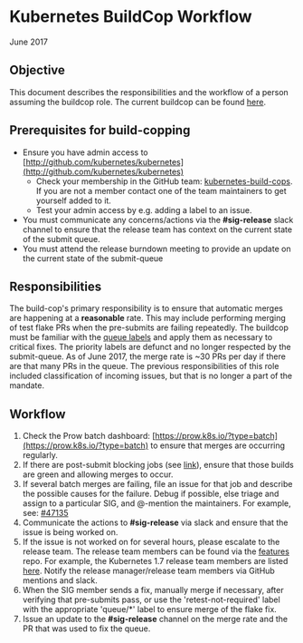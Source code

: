 # Kubernetes BuildCop Workflow

June 2017

## Objective

This document describes the responsibilities and the workflow of a person assuming the buildcop role. 
The current buildcop can be found [here](https://storage.googleapis.com/kubernetes-jenkins/oncall.html).

## Prerequisites for build-copping

- Ensure you have admin access to [http://github.com/kubernetes/kubernetes](http://github.com/kubernetes/kubernetes)
  - Check your membership in the GitHub team: [kubernetes-build-cops](https://github.com/orgs/kubernetes/teams/kubernetes-build-cops/members). 
  If you are not a member contact one of the team maintainers to get yourself added to it.
  - Test your admin access by e.g. adding a label to an issue.
- You must communicate any concerns/actions via the **#sig-release** slack channel to ensure that 
the release team has context on the current state of the submit queue.
- You must attend the release burndown meeting to provide an update on the current state of the submit-queue

## Responsibilities

The build-cop's primary responsibility is to ensure that automatic merges are happening at a 
**reasonable** rate. This may include performing merging of test flake PRs when the pre-submits 
are failing repeatedly. The buildcop must be familiar with the 
[queue labels](https://submit-queue.k8s.io/#/info) and apply them as necessary to critical fixes. 
The priority labels are defunct and no longer respected by the submit-queue. As of June 2017, 
the merge rate is ~30 PRs per day if there are that many PRs in the queue. The previous 
responsibilities of this role included classification of incoming issues, but that is no 
longer a part of the mandate.

## Workflow

1. Check the Prow batch dashboard: [https://prow.k8s.io/?type=batch](https://prow.k8s.io/?type=batch) 
to ensure that merges are occurring regularly.
2. If there are post-submit blocking jobs (see [link](https://submit-queue.k8s.io/#/e2e)), ensure 
that those builds are green and allowing merges to occur.
3. If several batch merges are failing, file an issue for that job and describe the possible 
causes for the failure. Debug if possible, else triage and assign to a particular SIG, and 
@-mention the maintainers. For example, see: 
[#47135](https://github.com/kubernetes/kubernetes/issues/47135)
4. Communicate the actions to **#sig-release** via slack and ensure that the issue is being worked on.
5. If the issue is not worked on for several hours, please escalate to the release team. 
  The release team members can be found via the [features](https://github.com/kubernetes/features) repo.
  For example, the Kubernetes 1.7 release team members are listed [here](https://github.com/kubernetes/features/blob/master/release-1.7/release_team.md).
  Notify the release manager/release team members via GitHub mentions and slack. 
6. When the SIG member sends a fix, manually merge if necessary, after verifying that pre-submits pass, 
or use the 'retest-not-required' label with the appropriate 'queue/*' label to ensure merge of the 
flake fix.
7. Issue an update to the **#sig-release** channel on the merge rate and the PR that was used to fix the queue.
